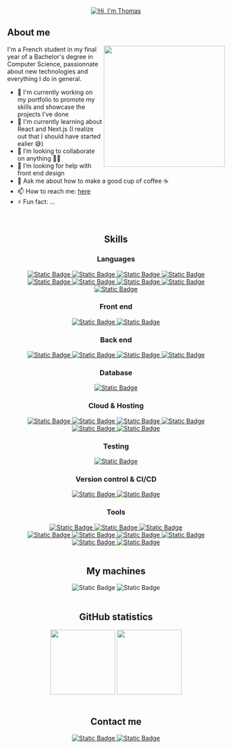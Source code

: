 <div align=center>
  <a href="https://git.io/typing-svg">
    <picture>
      <source
        media="(prefers-color-scheme: dark)"
        srcset="https://readme-typing-svg.demolab.com?font=JetBrains+Mono&weight=300&size=35&duration=3000&pause=4000&color=FFCAA6&center=true&vCenter=true&repeat=true&random=false&width=435&height=95&lines=Hi+%F0%9F%91%8B%2C+I'm+Thomas" />
      <img src="https://readme-typing-svg.demolab.com?font=JetBrains+Mono&weight=300&size=35&duration=3000&pause=4000&color=003559&center=true&vCenter=true&repeat=true&random=false&width=435&height=95&lines=Hi+%F0%9F%91%8B%2C+I'm+Thomas" alt="Hi, I'm Thomas" />
    </picture>
  </a>
</div>

## About me

<picture>
  <img align=right height=280px src="https://64.media.tumblr.com/tumblr_m9xxhe22K21qg6rkio1_500.gifv" />
</picture>

I'm a French student in my final year of a Bachelor's degree in Computer Science, passionnate about new technologies and everything I do in general.

- 🔭 I'm currently working on my portfolio to promote my skills and showcase the projects I've done
- 🌱 I'm currently learning about React and Next.js (I realize out that I should have started ealier 😅)
- 👯 I’m looking to collaborate on anything 🤷‍♂️
- 🤔 I’m looking for help with front end design
- 💬 Ask me about how to make a good cup of coffee ☕
- 📫 How to reach me: [here](#contact-me)
- ⚡ Fun fact: ...

<br>

<h2 align=center>Skills</h2>

<div align=center>
  <h3>Languages</h3>

  <div>
  <a href="https://www.cprogramming.com/" target="_blank">
  <img alt="Static Badge" src="https://img.shields.io/badge/C%20(LANGUAGE)-%23A8B9CC?style=for-the-badge&logo=c&logoColor=white">
  </a>

  <a href="https://www.oracle.com/fr/java/" target="_blank">
    <img alt="Static Badge" src="https://img.shields.io/badge/JAVA-%23268AC8?style=for-the-badge&logo=oracle">
  </a>

  <a href="https://www.python.org/" target="_blank">
    <img alt="Static Badge" src="https://img.shields.io/badge/PYTHON-%233776AB?style=for-the-badge&logo=python&logoColor=white">
  </a>

  <a href="https://www.gnu.org/software/bash/" target="_blank">
    <img alt="Static Badge" src="https://img.shields.io/badge/BASH-%234EAA25?style=for-the-badge&logo=gnubash&logoColor=white">
  </a>
  </div>

  <div>
  <a href="https://developer.mozilla.org/fr/docs/Web/JavaScript" target="_blank">
    <img alt="Static Badge" src="https://img.shields.io/badge/JAVASCRIPT-%23F7DF1E?style=for-the-badge&logo=javascript&logoColor=black"/>
  </a>
  
  <a href="https://www.typescriptlang.org/" target="_blank">
    <img alt="Static Badge" src="https://img.shields.io/badge/TYPESCRIPT-%233178C6?style=for-the-badge&logo=typescript&logoColor=white">
  </a>

  <a href="https://www.php.net/" target="_blank">
    <img alt="Static Badge" src="https://img.shields.io/badge/PHP-%23777BB4?style=for-the-badge&logo=php&logoColor=white">
  </a>

  <a href="https://developer.mozilla.org/fr/docs/Web/HTML" target="_blank">
    <img alt="Static Badge" src="https://img.shields.io/badge/HTML-%23E34F26?style=for-the-badge&logo=html5&logoColor=white">
  </a>

  <a href="https://developer.mozilla.org/fr/docs/Web/CSS" target="_blank">
    <img alt="Static Badge" src="https://img.shields.io/badge/CSS-%231572B6?style=for-the-badge&logo=css3&logoColor=white">
  </a>
  </div>
</div>

<div align=center>
  <h3>Front end</h3>
  
  <a href="https://react.dev/" target="_blank">
    <img alt="Static Badge" src="https://img.shields.io/badge/REACT-%2361DAFB?style=for-the-badge&logo=react&logoColor=black">
  </a>

  <a href="https://tailwindcss.com/" target="_blank">
    <img alt="Static Badge" src="https://img.shields.io/badge/TAILWIND-%2306B6D4?style=for-the-badge&logo=tailwindcss&logoColor=white">
  </a>
</div>

<div align=center>
  <h3>Back end</h3>
  
  <a href="https://nextjs.org/" target="_blank">
    <img alt="Static Badge" src="https://img.shields.io/badge/NEXT.JS-%23000000?style=for-the-badge&logo=next.js&logoColor=white">
  </a>

  <a href="https://nodejs.org/en" target="_blank">
    <img alt="Static Badge" src="https://img.shields.io/badge/NODE.JS-%23339933?style=for-the-badge&logo=node.js&logoColor=white">
  </a>

  <a href="[https://nodejs.org/en](https://hibernate.org/)" target="_blank">
    <img alt="Static Badge" src="https://img.shields.io/badge/HIBERNATE-%2359666C?style=for-the-badge&logo=hibernate&logoColor=white">
  </a>

  <a href="https://www.sanity.io/" target="_blank">
    <img alt="Static Badge" src="https://img.shields.io/badge/SANITY-%23F03E2F?style=for-the-badge&logo=sanity&logoColor=white">

  </a>
</div>

<div align=center>
  <h3>Database</h3>
  
  <a href="https://www.postgresql.org/" target="_blank">
    <img alt="Static Badge" src="https://img.shields.io/badge/POSTGRESQL-%234169E1?style=for-the-badge&logo=postgresql&logoColor=white">
  </a>
</div>

<div align=center>
  <h3>Cloud & Hosting</h3>

  <a href="https://www.openstack.org/" target="_blank">
    <img alt="Static Badge" src="https://img.shields.io/badge/OPENSTACK-%23ED1944?style=for-the-badge&logo=openstack&logoColor=white">
  </a>
  
  <a href="https://www.ovhcloud.com/fr/" target="_blank">
    <img alt="Static Badge" src="https://img.shields.io/badge/OVH-%23123F6D?style=for-the-badge&logo=ovh&logoColor=white">
  </a>

  <a href="https://vercel.com/" target="_blank">
    <img alt="Static Badge" src="https://img.shields.io/badge/VERCEL-%23000000?style=for-the-badge&logo=vercel&logoColor=white">
  </a>

  <a href="https://www.heroku.com/" target="_blank">
    <img alt="Static Badge" src="https://img.shields.io/badge/HEROKU-%23430098?style=for-the-badge&logo=heroku&logoColor=white">
  </a>

  <a href="https://azure.microsoft.com/fr-fr" target="_blank">
    <img alt="Static Badge" src="https://img.shields.io/badge/AZURE-%230078D4?style=for-the-badge&logo=microsoftazure&logoColor=white">
  </a>

  <a href="https://www.digitalocean.com/" target="_blank">
    <img alt="Static Badge" src="https://img.shields.io/badge/DIGITAL%20OCEAN-%230080FF?style=for-the-badge&logo=digitalocean&logoColor=white">
  </a>
</div>

<div align=center>
  <h3>Testing</h3>
  
  <a href="https://junit.org/junit5/" target="_blank">
    <img alt="Static Badge" src="https://img.shields.io/badge/JUNIT-%2325A162?style=for-the-badge&logo=junit5&logoColor=white">
  </a>
</div>

<div align=center>
  <h3>Version control & CI/CD</h3>
  
  <a href="https://git-scm.com/" target="_blank">
    <img alt="Static Badge" src="https://img.shields.io/badge/GIT-%23F05032?style=for-the-badge&logo=git&logoColor=white">

  </a>
  
  <a href="https://github.com/" target="_blank">
    <img alt="Static Badge" src="https://img.shields.io/badge/GITHUB-%23181717?style=for-the-badge&logo=github&logoColor=white">
  </a>
</div>

<div align=center>
  <h3>Tools</h3>

  <div>
  <a href="" target="_blank">
    <img alt="Static Badge" src="https://img.shields.io/badge/VS%20CODE-%23007ACC?style=for-the-badge&logo=visualstudiocode&logoColor=white">
  </a>

  <a href="" target="_blank">
    <img alt="Static Badge" src="https://img.shields.io/badge/JETBRAINS%20IDE-%23000000?style=for-the-badge&logo=jetbrains&logoColor=white">
  </a>

  <a href="" target="_blank">
    <img alt="Static Badge" src="https://img.shields.io/badge/NEOVIM-%2357A143?style=for-the-badge&logo=neovim&logoColor=white">
  </a>
  </div>

  <div>
  <a href="" target="_blank">
    <img alt="Static Badge" src="https://img.shields.io/badge/ITERM%202-%23000000?style=for-the-badge&logo=iterm2&logoColor=white">
  </a>

  <a href="" target="_blank">
    <img alt="Static Badge" src="https://img.shields.io/badge/TERMIUS-%23000000?style=for-the-badge&logo=termius&logoColor=white">
  </a>

  <a href="" target="_blank">
    <img alt="Static Badge" src="https://img.shields.io/badge/VMWARE-%23607078?style=for-the-badge&logo=vmware&logoColor=white">
  </a>

  <a href="" target="_blank">
    <img alt="Static Badge" src="https://img.shields.io/badge/JIRA-%230052CC?style=for-the-badge&logo=jirasoftware&logoColor=white">
  </a>

  <a href="" target="_blank">
    <img alt="Static Badge" src="https://img.shields.io/badge/GITKRAKEN-%23179287?style=for-the-badge&logo=gitkraken&logoColor=white">
  </a>

  <a href="" target="_blank">
    <img alt="Static Badge" src="https://img.shields.io/badge/ARC-%23FCBFBD?style=for-the-badge&logo=arc&logoColor=black">
  </a>
  </div>
</div>

<br>

<div align=center>
  <h2>My machines</h2>
  
  <img alt="Static Badge" src="https://img.shields.io/badge/APPLE-MacBook%20Pro%202023-%23000000?style=for-the-badge&logo=apple&logoColor=white">

  <img alt="Static Badge" src="https://img.shields.io/badge/DELL-LATITUDE%205490-%23007DB8?style=for-the-badge&logo=dell&logoColor=white">
</div>

<br>

<div align=center>
  <h2>GitHub statistics</h2>

  <img height=150 src="https://github-readme-stats.thomasremy.fr/api?username=gzirysz&show_icons=true&custom_title=Statistiques%20GitHub&hide_rank=true&hide=issues" />

  <img height=150 src="https://github-readme-stats.thomasremy.fr/api/top-langs/?username=gzirysz&hide=purebasic&layout=donut" />
</div>

<br>

<div align=center>
  <h2>Contact me</h2>
  
  <a href="https://www.linkedin.com/in/thomasremy7/" target="_blank">
    <img alt="Static Badge" src="https://img.shields.io/badge/LINKEDIN-%230A66C2?style=for-the-badge&logo=linkedin&logoColor=white">
  </a>

  <a href="mailto:contact@thomasremy.fr" target="_blank">
    <img alt="Static Badge" src="https://img.shields.io/badge/MAIL-%236D4AFF?style=for-the-badge&logo=mail.ru&logoColor=white">
  </a>
</div>
